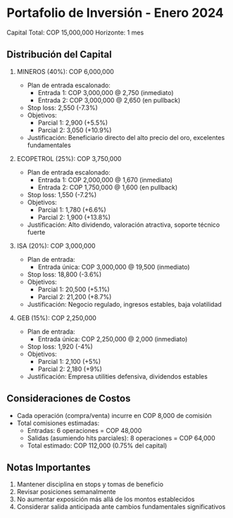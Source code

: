 # Portafolio de Inversión - Enero 2024

Capital Total: COP 15,000,000
Horizonte: 1 mes

## Distribución del Capital

1. MINEROS (40%): COP 6,000,000

   - Plan de entrada escalonado:
     - Entrada 1: COP 3,000,000 @ 2,750 (inmediato)
     - Entrada 2: COP 3,000,000 @ 2,650 (en pullback)
   - Stop loss: 2,550 (-7.3%)
   - Objetivos:
     - Parcial 1: 2,900 (+5.5%)
     - Parcial 2: 3,050 (+10.9%)
   - Justificación: Beneficiario directo del alto precio del oro, excelentes fundamentales

2. ECOPETROL (25%): COP 3,750,000

   - Plan de entrada escalonado:
     - Entrada 1: COP 2,000,000 @ 1,670 (inmediato)
     - Entrada 2: COP 1,750,000 @ 1,600 (en pullback)
   - Stop loss: 1,550 (-7.2%)
   - Objetivos:
     - Parcial 1: 1,780 (+6.6%)
     - Parcial 2: 1,900 (+13.8%)
   - Justificación: Alto dividendo, valoración atractiva, soporte técnico fuerte

3. ISA (20%): COP 3,000,000

   - Plan de entrada:
     - Entrada única: COP 3,000,000 @ 19,500 (inmediato)
   - Stop loss: 18,800 (-3.6%)
   - Objetivos:
     - Parcial 1: 20,500 (+5.1%)
     - Parcial 2: 21,200 (+8.7%)
   - Justificación: Negocio regulado, ingresos estables, baja volatilidad

4. GEB (15%): COP 2,250,000
   - Plan de entrada:
     - Entrada única: COP 2,250,000 @ 2,000 (inmediato)
   - Stop loss: 1,920 (-4%)
   - Objetivos:
     - Parcial 1: 2,100 (+5%)
     - Parcial 2: 2,180 (+9%)
   - Justificación: Empresa utilities defensiva, dividendos estables

## Consideraciones de Costos

- Cada operación (compra/venta) incurre en COP 8,000 de comisión
- Total comisiones estimadas:
  - Entradas: 6 operaciones = COP 48,000
  - Salidas (asumiendo hits parciales): 8 operaciones = COP 64,000
  - Total estimado: COP 112,000 (0.75% del capital)

## Notas Importantes

1. Mantener disciplina en stops y tomas de beneficio
2. Revisar posiciones semanalmente
3. No aumentar exposición más allá de los montos establecidos
4. Considerar salida anticipada ante cambios fundamentales significativos

